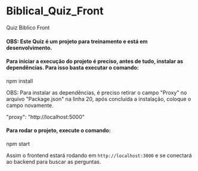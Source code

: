 # Biblical_Quiz_Front
Quiz Biblico Front

#### OBS: Este Quiz é um projeto para treinamento e está em desenvolvimento.


#### Para iniciar a execução do projeto é preciso, antes de tudo, instalar as dependências. Para isso basta executar o comando:

npm install 

OBS: Para instalar as dependências, é preciso retirar o campo "Proxy" no arquivo "Package.json" na linha 20, após concluída a instalação, coloque o campo novamente.

 "proxy": "http://localhost:5000"

#### Para rodar o projeto, execute o comando:

npm start

Assim o frontend estará rodando em `http://localhost:3000` e se conectará ao backend para buscar as perguntas.<br/>
